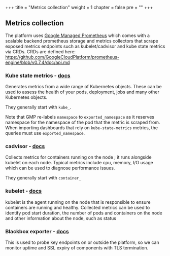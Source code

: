 +++
title = "Metrics collection"
weight = 1
chapter = false
pre = ""
+++

## Metrics collection

The platform uses [Google Managed Prometheus](https://cloud.google.com/stackdriver/docs/managed-prometheus)
which comes with a scalable backend prometheus storage and metrics collectors that scrape exposed metrics endpoints
such as kubelet/cadvisor and kube state metrics via CRDs.
CRDs are defined here: https://github.com/GoogleCloudPlatform/prometheus-engine/blob/v0.7.4/doc/api.md

### Kube state metrics - [docs](https://github.com/kubernetes/kube-state-metrics)

Generates metrics from a wide range of Kubernetes objects.
These can be used to assess the health of your pods, deployment, jobs and many other Kubernetes objects.

They generally start with `kube_`.

Note that GMP re-labels `namespace` to `exported_namespace` as it reserves namespace for the namespace of the pod that
the metric is scraped from. When importing dashboards that rely on `kube-state-metrics` metrics, the queries must use `exported_namespace`.

### cadvisor - [docs](https://github.com/google/cadvisor)

Collects metrics for containers running on the node ; it runs alongside kubelet on each node.
Typical metrics include cpu, memory, I/O usage which can be used to diagnose performance issues.

They generally start with `container_`

### kubelet - [docs](https://kubernetes.io/docs/reference/command-line-tools-reference/kubelet/)

kubelet is the agent running on the node that is responsible to ensure containers are running and healthy.
Collected metrics can be used to identify pod start duration, the number of pods and containers on the node
and other information about the node, such as status

### Blackbox exporter - [docs](https://github.com/prometheus/blackbox_exporter)

This is used to probe key endpoints on or outside the platform, so we can monitor uptime and SSL expiry of components with TLS termination.
